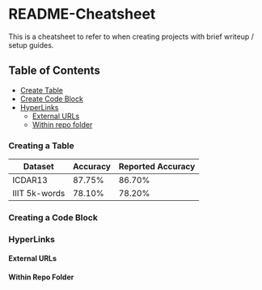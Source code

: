 # README-Cheatsheet

This is a cheatsheet to refer to when creating projects with brief writeup / setup guides.

## Table of Contents

- [Create Table](#create-table)
- [Create Code Block](#create-code-block)
- [HyperLinks](#hyperlinks)
  - [External URLs](#external-urls)
  - [Within repo folder](#within-repo)

### Creating a Table

| Dataset | Accuracy | Reported Accuracy |
|--|--|--|
| ICDAR13 | 87.75% | 86.70% |
| IIIT 5k-words | 78.10% | 78.20% |

### Creating a Code Block



### HyperLinks



#### External URLs



#### Within Repo Folder


